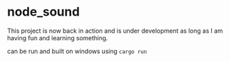 # node_sound

This project is now back in action and is under development as long as I am having fun and learning something.

can be run and built on windows using `cargo run`
